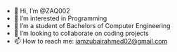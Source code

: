 - 👋 Hi, I’m @ZAQ002
- 👀 I’m interested in Programming
- 🌱 I’m a student of Bachelors of Computer Engineering
- 💞️ I’m looking to collaborate on coding projects
- 📫 How to reach me: iamzubairahmed02@gmail.com

<!---
ZAQ002/ZAQ002 is a ✨ special ✨ repository because its `README.md` (this file) appears on your GitHub profile.
You can click the Preview link to take a look at your changes.
--->

